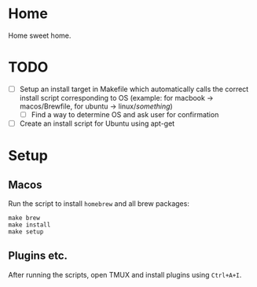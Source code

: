 # Home

Home sweet home.

# TODO
- [ ] Setup an install target in Makefile which automatically calls the correct install script corresponding to OS (example: for macbook -> macos/Brewfile, for ubuntu -> linux/_something_)
    - [ ] Find a way to determine OS and ask user for confirmation
- [ ] Create an install script for Ubuntu using apt-get

# Setup

## Macos

Run the script to install `homebrew` and all brew packages:

```shell
make brew
make install
make setup
```

## Plugins etc.

After running the scripts, open TMUX and install plugins using `Ctrl+A+I`.
